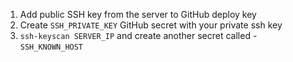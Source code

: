 1. Add public SSH key from the server to GitHub deploy key
2. Create `SSH_PRIVATE_KEY` GitHub secret with your private ssh key
3. `ssh-keyscan SERVER_IP` and create another secret called - `SSH_KNOWN_HOST`

